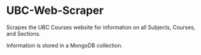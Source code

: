 # UBC-Web-Scraper

Scrapes the UBC Courses website for information on all Subjects, Courses, and Sections.

Information is stored in a MongoDB collection.